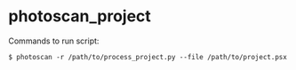 # photoscan_project

Commands to run script:
```
$ photoscan -r /path/to/process_project.py --file /path/to/project.psx
```
